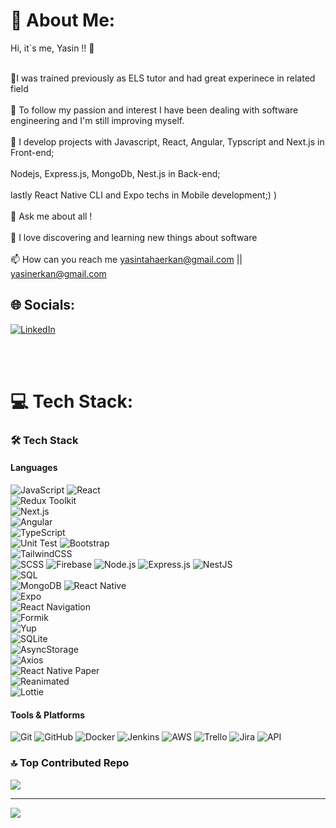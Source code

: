 # 💫 About Me:
Hi, it`s me, Yasin !! 🤭

<br>🔭I was trained previously as ELS tutor and had great experinece in related field<br><br>🌱 To follow my passion and interest I have been  dealing with software engineering and I'm still improving myself.<br><br>🔮 I develop projects with Javascript, React, Angular, Typscript and Next.js in Front-end; <br><br> Nodejs, Express.js, MongoDb, Nest.js in Back-end;<br><br> lastly React Native CLI and Expo techs in Mobile development;) )<br><br>💬 Ask me about all ! <br><br>🤭 I love discovering and learning new things about  software<br><br>📫 How can you reach me yasintahaerkan@gmail.com || yasinerkan@gmail.com

## 🌐 Socials:
[![LinkedIn](https://img.shields.io/badge/LinkedIn-%230077B5.svg?logo=linkedin&logoColor=white)](https://www.linkedin.com/in/yasin-erkan-b8a10594/)

<br><br>
# 💻 Tech Stack:
### 🛠 Tech Stack

#### Languages
  
![JavaScript](https://img.shields.io/badge/JavaScript-323330?style=for-the-badge&logo=javascript&logoColor=F7DF1E)
![React](https://img.shields.io/badge/React-20232A?style=for-the-badge&logo=react&logoColor=61DAFB)  
![Redux Toolkit](https://img.shields.io/badge/Redux%20Toolkit-764ABC?style=for-the-badge&logo=redux&logoColor=white)  
![Next.js](https://img.shields.io/badge/Next.js-000000?style=for-the-badge&logo=nextdotjs&logoColor=white)  
![Angular](https://img.shields.io/badge/Angular-DD0031?style=for-the-badge&logo=angular&logoColor=white)  
![TypeScript](https://img.shields.io/badge/TypeScript-3178C6?style=for-the-badge&logo=typescript&logoColor=white)  
![Unit Test](https://img.shields.io/badge/Unit%20Test-6DB33F?style=for-the-badge&logo=testing-library&logoColor=white) 
![Bootstrap](https://img.shields.io/badge/Bootstrap-7952B3?style=for-the-badge&logo=bootstrap&logoColor=white)  
![TailwindCSS](https://img.shields.io/badge/TailwindCSS-38B2AC?style=for-the-badge&logo=tailwind-css&logoColor=white)  
![SCSS](https://img.shields.io/badge/SCSS-CC6699?style=for-the-badge&logo=sass&logoColor=white)
![Firebase](https://img.shields.io/badge/Firebase-FFCA28?style=for-the-badge&logo=firebase&logoColor=black) ![Node.js](https://img.shields.io/badge/Node.js-339933?style=for-the-badge&logo=nodedotjs&logoColor=white) ![Express.js](https://img.shields.io/badge/Express.js-000000?style=for-the-badge&logo=express&logoColor=white) ![NestJS](https://img.shields.io/badge/NestJS-E0234E?style=for-the-badge&logo=nestjs&logoColor=white)  
![SQL](https://img.shields.io/badge/SQL-4479A1?style=for-the-badge&logo=postgresql&logoColor=white)  
![MongoDB](https://img.shields.io/badge/MongoDB-4EA94B?style=for-the-badge&logo=mongodb&logoColor=white)
![React Native](https://img.shields.io/badge/React%20Native-20232A?style=for-the-badge&logo=react&logoColor=61DAFB)  
![Expo](https://img.shields.io/badge/Expo-000020?style=for-the-badge&logo=expo&logoColor=white)  
![React Navigation](https://img.shields.io/badge/React%20Navigation-000000?style=for-the-badge&logo=reactrouter&logoColor=white)  
![Formik](https://img.shields.io/badge/Formik-FF4154?style=for-the-badge&logo=data:image/svg+xml;base64,PHN2ZyB3aWR0aD0iMTI4IiBoZWlnaHQ9IjEyOCIgdmlld0JveD0iMCAwIDEyOCAxMjgiIGZpbGw9Im5vbmUiIHhtbG5zPSJodHRwOi8vd3d3LnczLm9yZy8yMDAwL3N2ZyI+PHJlY3Qgd2lkdGg9IjEyOCIgaGVpZ2h0PSIxMjgiIGZpbGw9IiNGNDQxNTQiIHJ4PSIyMCIvPjwvc3ZnPg==&logoColor=white)  
![Yup](https://img.shields.io/badge/Yup-4A90E2?style=for-the-badge&logo=checkmarx&logoColor=white)  
![SQLite](https://img.shields.io/badge/SQLite-003B57?style=for-the-badge&logo=sqlite&logoColor=white)  
![AsyncStorage](https://img.shields.io/badge/AsyncStorage-563D7C?style=for-the-badge&logo=react&logoColor=white)  
![Axios](https://img.shields.io/badge/Axios-5A29E4?style=for-the-badge&logo=axios&logoColor=white)  
![React Native Paper](https://img.shields.io/badge/React%20Native%20Paper-BBDEFB?style=for-the-badge&logo=material-ui&logoColor=white)  
![Reanimated](https://img.shields.io/badge/Reanimated-0088CC?style=for-the-badge&logo=react&logoColor=white)  
![Lottie](https://img.shields.io/badge/Lottie-1C1C1C?style=for-the-badge&logo=lottie&logoColor=white)  


#### Tools & Platforms
![Git](https://img.shields.io/badge/Git-F05032?style=for-the-badge&logo=git&logoColor=white)
![GitHub](https://img.shields.io/badge/GitHub-181717?style=for-the-badge&logo=github&logoColor=white)
![Docker](https://img.shields.io/badge/Docker-2496ED?style=for-the-badge&logo=docker&logoColor=white)
![Jenkins](https://img.shields.io/badge/Jenkins-D24939?style=for-the-badge&logo=jenkins&logoColor=white)
![AWS](https://img.shields.io/badge/AWS-232F3E?style=for-the-badge&logo=amazon-aws&logoColor=white)
![Trello](https://img.shields.io/badge/Trello-0079BF?style=for-the-badge&logo=trello&logoColor=white)
![Jira](https://img.shields.io/badge/Jira-0052CC?style=for-the-badge&logo=jira&logoColor=white)
![API](https://img.shields.io/badge/API-555555?style=for-the-badge&logo=api&logoColor=white)


### 🔝 Top Contributed Repo
![](https://github-contributor-stats.vercel.app/api?username=yasin-erkan&limit=5&theme=dark&combine_all_yearly_contributions=true)

---
[![](https://visitcount.itsvg.in/api?id=yasin-erkan&icon=0&color=0)](https://visitcount.itsvg.in)




<!-- Proudly created with GPRM ( https://gprm.itsvg.in ) -->
